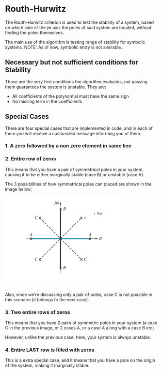 # Routh-Hurwitz
The Routh-Hurwitz criterion is used to test the stability of a system, based on which side of the jw axis the poles of said system are located, without finding the poles themselves.

The main use of the algorithm is testing range of stability for symbolic systems.
NOTE: As of now, symbolic entry is not available. 

## Necessary but not sufficient conditions for Stability
Those are the very first conditions the algorithm evaluates, not passing them guarantees the system is unstable. They are:

* All coefficients of the polynomial must have the same sign
* No missing term in the coefficients

## Special Cases
There are four special cases that are implemented in code, and in each of them you will receive a customized message informing you of them.

### 1. A zero followed by a non zero element in same line

### 2. Entire row of zeros
This means that you have a pair of symmetrical poles in your system, causing it to be either marginally stable (case B) or unstable (case A).

The 3 possibilities of how symmetrical poles can placed are shown in the image below:

![Image!](Images/Symmetric_Poles.png)

Also, since we're discussing only a pair of poles, case C is not possible in this scenario (it belongs to the next case).

### 3. Two entire rows of zeros
This means that you have 2 pairs of symmetric poles in your system (a case C in the previous image, or 2 cases A, or a case A along with a case B etc).

However, unlike the previous case, here,  your system is always unstable.

### 4. Entire LAST row is filled with zeros
This is a extra special case, and it means that you have a pole on the origin of the system, making it marginally stable.
